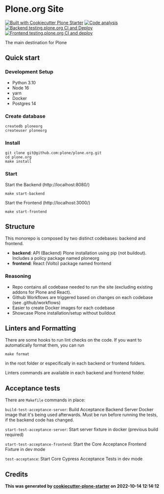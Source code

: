 # Plone.org Site

[![Built with Cookiecutter Plone Starter](https://img.shields.io/badge/built%20with-Cookiecutter%20Plone%20Starter-0083be.svg?logo=cookiecutter)](https://github.com/collective/cookiecutter-plone-starter/)
[![Code analysis](https://github.com/plone/plone.org/actions/workflows/code-analysis.yml/badge.svg)](https://github.com/plone/plone.org/actions/workflows/code-analysis.yml)
[![Backend testing.plone.org CI and Deploy](https://github.com/plone/plone.org/actions/workflows/backend-testing.yaml/badge.svg)](https://github.com/plone/plone.org/actions/workflows/backend-testing.yaml)
[![Frontend testing.plone.org CI and deploy](https://github.com/plone/plone.org/actions/workflows/frontend-testing.yml/badge.svg)](https://github.com/plone/plone.org/actions/workflows/frontend-testing.yml)

The main destination for Plone

## Quick start

### Development Setup

- Python 3.10
- Node 16
- yarn
- Docker
- Postgres 14

### Create database

```shell
createdb ploneorg
createuser ploneorg
```

### Install

```shell
git clone git@github.com:plone/plone.org.git
cd plone.org
make install
```

### Start

Start the Backend (http://localhost:8080/)

```shell
make start-backend
```

Start the Frontend (http://localhost:3000/)

```shell
make start-frontend
```

## Structure

This monorepo is composed by two distinct codebases: backend and frontend.

- **backend**: API (Backend) Plone installation using pip (not buildout). Includes a policy package named ploneorg
- **frontend**: React (Volto) package named frontend

### Reasoning

- Repo contains all codebase needed to run the site (excluding existing addons for Plone and React).
- Github Workflows are triggered based on changes on each codebase (see .github/workflows)
- Easier to create Docker images for each codebase
- Showcase Plone installation/setup without buildout

## Linters and Formatting

There are some hooks to run lint checks on the code. If you want to automatically format them, you can run

`make format`

in the root folder or especifically in each backend or frontend folders.

Linters commands are available in each backend and frontend folder.

## Acceptance tests

There are `Makefile` commands in place:

`build-test-acceptance-server`: Build Acceptance Backend Server Docker image that it's being used afterwards. Must be run before running the tests, if the backend code has changed.

`start-test-acceptance-server`: Start server fixture in docker (previous build required)

`start-test-acceptance-frontend`: Start the Core Acceptance Frontend Fixture in dev mode

`test-acceptance`: Start Core Cypress Acceptance Tests in dev mode

## Credits

**This was generated by [cookiecutter-plone-starter](https://github.com/collective/cookiecutter-plone-starter) on 2022-10-14 12:14:12**
